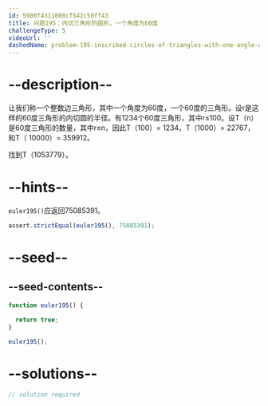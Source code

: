 ```yaml
---
id: 5900f4311000cf542c50ff43
title: 问题195：内切三角形的圆形，一个角度为60度
challengeType: 5
videoUrl: ''
dashedName: problem-195-inscribed-circles-of-triangles-with-one-angle-of-60-degrees
---
```


# --description--

让我们称一个整数边三角形，其中一个角度为60度，一个60度的三角形。设r是这样的60度三角形的内切圆的半径。有1234个60度三角形，其中r≤100。设T（n）是60度三角形的数量，其中r≤n，因此T（100）= 1234，T（1000）= 22767，和T（ 10000）= 359912。

找到T（1053779）。

# --hints--

`euler195()`应返回75085391。

```js
assert.strictEqual(euler195(), 75085391);
```

# --seed--

## --seed-contents--

```js
function euler195() {

  return true;
}

euler195();
```

# --solutions--

```js
// solution required
```
